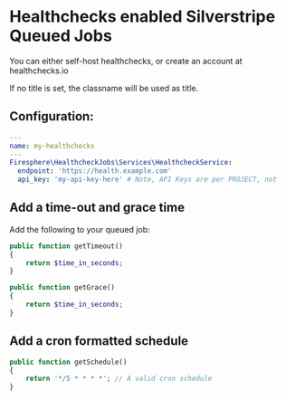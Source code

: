 # Healthchecks enabled Silverstripe Queued Jobs

You can either self-host healthchecks, or create an account at healthchecks.io

If no title is set, the classname will be used as title.

## Configuration:

```yaml
---
name: my-healthchecks
---
Firesphere\HealthcheckJobs\Services\HealthcheckService:
  endpoint: 'https://health.example.com'
  api_key: 'my-api-key-here' # Note, API Keys are per PROJECT, not 
```

## Add a time-out and grace time

Add the following to your queued job:

```php
public function getTimeout()
{
    return $time_in_seconds;
}

public function getGrace()
{
    return $time_in_seconds;
}
```

## Add a cron formatted schedule

```php
public function getSchedule()
{
    return '*/5 * * * *'; // A valid cron schedule
}
```
